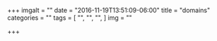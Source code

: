 +++
imgalt = ""
date = "2016-11-19T13:51:09-06:00"
title = "domains"
categories = ""
tags = [
  "",
  "",
  "",
]
img = ""

+++

